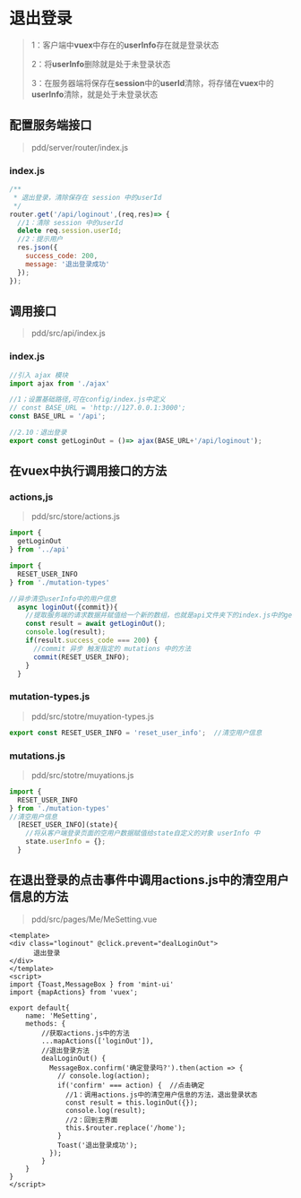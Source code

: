 # 退出登录

> 1：客户端中**vuex**中存在的**userInfo**存在就是登录状态
>
> 2：将**userInfo**删除就是处于未登录状态
>
> 3：在服务器端将保存在**session**中的**userId**清除，将存储在**vuex**中的**userInfo**清除，就是处于未登录状态

## 配置服务端接口

> pdd/server/router/index.js

### index.js

```javascript
/**
 * 退出登录，清除保存在 session 中的userId
 */
router.get('/api/loginout',(req,res)=> {
  //1：清除 session 中的userId
  delete req.session.userId;
  //2：提示用户
  res.json({
    success_code: 200,
    message: '退出登录成功'
  });
});
```

## 调用接口

> pdd/src/api/index.js

### index.js

```javascript
//引入 ajax 模块
import ajax from './ajax'

//1；设置基础路径,可在config/index.js中定义
// const BASE_URL = 'http://127.0.0.1:3000';
const BASE_URL = '/api';

//2.10：退出登录
export const getLoginOut = ()=> ajax(BASE_URL+'/api/loginout');
```

## 在vuex中执行调用接口的方法

### actions,js

> pdd/src/store/actions.js

```javascript
import {
  getLoginOut
} from '../api'

import {
  RESET_USER_INFO
} from './mutation-types'

//异步清空userInfo中的用户信息
  async loginOut({commit}){
    //提取服务端的请求数据并赋值给一个新的数组，也就是api文件夹下的index.js中的getLoginOut函数所获取到的数据也就是空的数据
    const result = await getLoginOut();
    console.log(result);
    if(result.success_code === 200) {
      //commit 异步 触发指定的 mutations 中的方法
      commit(RESET_USER_INFO);
    }
  }
```

### mutation-types.js

> pdd/src/stotre/muyation-types.js

```javascript
export const RESET_USER_INFO = 'reset_user_info';  //清空用户信息
```

### mutations.js

> pdd/src/stotre/muyations.js

```javascript
import {
  RESET_USER_INFO
} from './mutation-types'
//清空用户信息
  [RESET_USER_INFO](state){
    //将从客户端登录页面的空用户数据赋值给state自定义的对象 userInfo 中
    state.userInfo = {};
  }
```

## 在退出登录的点击事件中调用actions.js中的清空用户信息的方法

> pdd/src/pages/Me/MeSetting.vue

```vue
<template>
<div class="loginout" @click.prevent="dealLoginOut">
      退出登录
</div>
</template>
<script>
import {Toast,MessageBox } from 'mint-ui'
import {mapActions} from 'vuex';
    
export default{
    name: 'MeSetting',
    methods: {
        //获取actions.js中的方法
    	...mapActions(['loginOut']),
        //退出登录方法
        dealLoginOut() {
          MessageBox.confirm('确定登录吗?').then(action => {
            // console.log(action);
            if('confirm' === action) {  //点击确定
              //1：调用actions.js中的清空用户信息的方法，退出登录状态
              const result = this.loginOut({});
              console.log(result);
              //2：回到主界面
              this.$router.replace('/home');
            }
            Toast('退出登录成功');
          });
        }
    }
}
</script>
```

